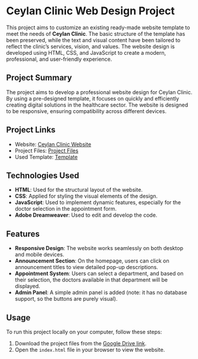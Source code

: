 # Ceylan Clinic Web Design Project

This project aims to customize an existing ready-made website template to meet the needs of **Ceylan Clinic**. The basic structure of the template has been preserved, while the text and visual content have been tailored to reflect the clinic’s services, vision, and values. The website design is developed using HTML, CSS, and JavaScript to create a modern, professional, and user-friendly experience.

## Project Summary

The project aims to develop a professional website design for Ceylan Clinic. By using a pre-designed template, it focuses on quickly and efficiently creating digital solutions in the healthcare sector. The website is designed to be responsive, ensuring compatibility across different devices.

## Project Links

- Website: [Ceylan Clinic Website](https://hizir-ceylan.github.io/WebTasarimiProje/)
- Project Files: [Project Files](https://drive.google.com/drive/folders/1LwLLMnA4POraUYJXKmPepJXyKGDDnHC3?usp=sharing)
- Used Template: [Template](https://www.free-css.com/free-css-templates/page296/klinik)

## Technologies Used

- **HTML**: Used for the structural layout of the website.
- **CSS**: Applied for styling the visual elements of the design.
- **JavaScript**: Used to implement dynamic features, especially for the doctor selection in the appointment form.
- **Adobe Dreamweaver**: Used to edit and develop the code.

## Features

- **Responsive Design**: The website works seamlessly on both desktop and mobile devices.
- **Announcement Section**: On the homepage, users can click on announcement titles to view detailed pop-up descriptions.
- **Appointment System**: Users can select a department, and based on their selection, the doctors available in that department will be displayed.
- **Admin Panel**: A simple admin panel is added (note: it has no database support, so the buttons are purely visual).

## Usage

To run this project locally on your computer, follow these steps:

1. Download the project files from the [Google Drive link](https://drive.google.com/drive/folders/1LwLLMnA4POraUYJXKmPepJXyKGDDnHC3?usp=sharing).
2. Open the `index.html` file in your browser to view the website.


